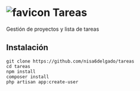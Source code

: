 # ![favicon](https://nisadelgado.com/img/icono-tareas-ico.svg) Tareas
Gestión de proyectos y lista de tareas

## Instalación
~~~
git clone https://github.com/nisa6delgado/tareas
cd tareas
npm install
composer install
php artisan app:create-user
~~~
